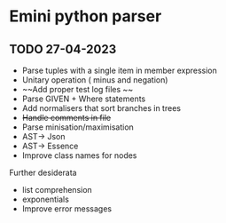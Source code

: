 
# Emini python parser

## TODO 27-04-2023

* Parse tuples with a single item in member expression
* Unitary operation ( minus and negation)
* ~~Add proper test log files ~~
* Parse GIVEN + Where statements
* Add normalisers that sort branches in trees
* ~~Handle comments in file~~
* Parse minisation/maximisation
* AST-> Json
* AST-> Essence
* Improve class names for nodes

Further desiderata

* list comprehension
* exponentials
* Improve error messages
